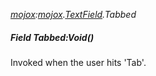 _[mojox](../../modules/mojox/mojox-module.md):[mojox](../../modules/mojox/mojox-module.md).[TextField](../../modules/mojox/mojox-textfield.md).Tabbed_
##### Field Tabbed:Void()
Invoked when the user hits 'Tab'.
